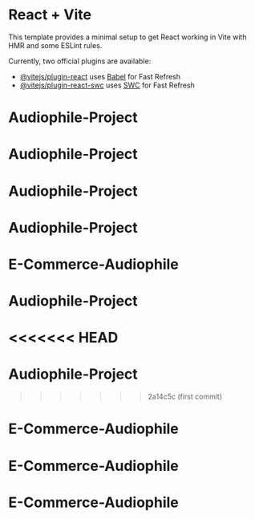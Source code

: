 # React + Vite

This template provides a minimal setup to get React working in Vite with HMR and some ESLint rules.

Currently, two official plugins are available:

- [@vitejs/plugin-react](https://github.com/vitejs/vite-plugin-react/blob/main/packages/plugin-react/README.md) uses [Babel](https://babeljs.io/) for Fast Refresh
- [@vitejs/plugin-react-swc](https://github.com/vitejs/vite-plugin-react-swc) uses [SWC](https://swc.rs/) for Fast Refresh
# Audiophile-Project
# Audiophile-Project
# Audiophile-Project
# Audiophile-Project
# E-Commerce-Audiophile
# Audiophile-Project
<<<<<<< HEAD
=======
# Audiophile-Project
>>>>>>> 2a14c5c (first commit)
# E-Commerce-Audiophile
# E-Commerce-Audiophile
# E-Commerce-Audiophile

